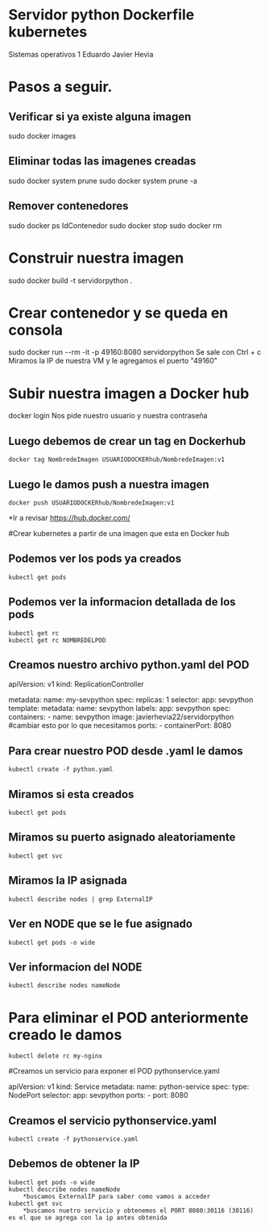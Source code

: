 # Servidor python Dockerfile kubernetes


Sistemas operativos 1
Eduardo Javier Hevia


# Pasos a seguir.


## Verificar si ya existe alguna imagen
sudo docker images


## Eliminar todas las imagenes creadas
sudo docker system prune
sudo docker system prune -a


## Remover contenedores
sudo docker ps  IdContenedor
sudo docker stop 
sudo docker rm


# Construir nuestra imagen 

sudo docker build -t servidorpython .

# Crear contenedor y se queda en consola
sudo docker run --rm -it -p 49160:8080 servidorpython
Se sale con Ctrl + c 
Miramos la IP de nuestra VM y le agregamos el puerto "49160"

# Subir nuestra imagen a Docker hub
docker login
	Nos pide nuestro usuario y nuestra contraseña
	
## Luego debemos de crear un tag en Dockerhub
	docker tag NombredeImagen USUARIODOCKERhub/NombredeImagen:v1
	
## Luego le damos push a nuestra imagen

	docker push USUARIODOCKERhub/NombredeImagen:v1
	
*Ir a revisar https://hub.docker.com/

#Crear kubernetes a partir de una imagen que esta en Docker hub

## Podemos ver los pods ya creados
	kubectl get pods

## Podemos ver la informacion detallada de los pods
	kubectl get rc
	kubectl get rc NOMBREDELPOD

## Creamos nuestro archivo python.yaml del POD

apiVersion: v1
kind: ReplicationController

metadata:
    name: my-sevpython
spec:
    replicas: 1
    selector:
        app: sevpython
    template:
        metadata:
            name: sevpython
            labels:
                app: sevpython
        spec:
            containers:
                - name: sevpython
                  image: javierhevia22/servidorpython #cambiar esto por lo que necesitamos
                  ports:
                    - containerPort: 8080
					
## Para crear nuestro POD desde .yaml le damos
	kubectl create -f python.yaml
	
## Miramos si esta creados
	kubectl get pods
	
## Miramos su puerto asignado aleatoriamente 
	kubectl get svc 
	
## Miramos la IP asignada
	kubectl describe nodes | grep ExternalIP
	
## Ver en NODE que se le fue asignado
	kubectl get pods -o wide
	
## Ver informacion del NODE
	kubectl describe nodes nameNode
	
# Para eliminar el POD anteriormente creado le damos
	kubectl delete rc my-nginx
	
#Creamos un servicio para exponer el POD pythonservice.yaml

apiVersion: v1
kind: Service
metadata:
    name: python-service
spec:
    type: NodePort
    selector:
        app: sevpython
    ports:
      - port: 8080
	  
## Creamos el servicio pythonservice.yaml
	kubectl create -f pythonservice.yaml
 
## Debemos de obtener la IP
	kubectl get pods -o wide
	kubectl describe nodes nameNode
		*buscamos ExternalIP para saber como vamos a acceder
	kubectl get svc
		*buscamos nuetro servicio y obtenemos el PORT 8080:30116 (30116) es el que se agrega con la ip antes obtenida
	


